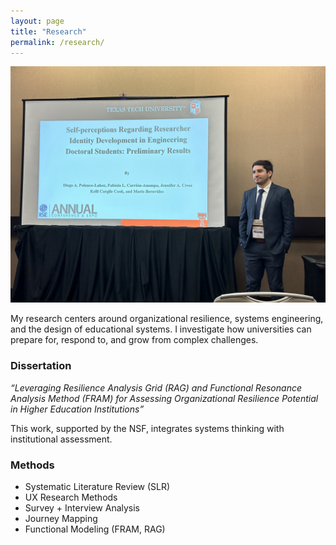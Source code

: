 ```yaml
---
layout: page
title: "Research"
permalink: /research/
---
```


![Diego presenting at IISE](/images/research-presentation.jpg)

My research centers around organizational resilience, systems engineering, and the design of educational systems. I investigate how universities can prepare for, respond to, and grow from complex challenges.

### Dissertation

*“Leveraging Resilience Analysis Grid (RAG) and Functional Resonance Analysis Method (FRAM) for Assessing Organizational Resilience Potential in Higher Education Institutions”*

This work, supported by the NSF, integrates systems thinking with institutional assessment.

### Methods

- Systematic Literature Review (SLR)
- UX Research Methods
- Survey + Interview Analysis
- Journey Mapping
- Functional Modeling (FRAM, RAG)
